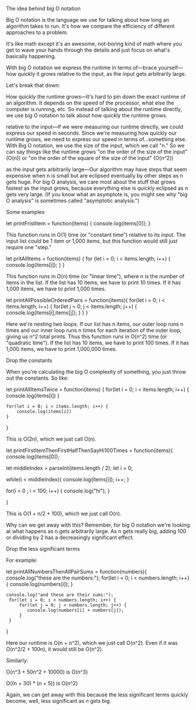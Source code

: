 The idea behind big O notation

Big O notation is the language we use for talking about how long an algorithm takes to run. It's how we compare the efficiency of different approaches to a problem.

It's like math except it's an awesome, not-boring kind of math where you get to wave your hands through the details and just focus on what's basically happening.

With big O notation we express the runtime in terms of—brace yourself—how quickly it grows relative to the input, as the input gets arbitrarily large.

Let's break that down:

How quickly the runtime grows—It's hard to pin down the exact runtime of an algorithm. It depends on the speed of the processor, what else the computer is running, etc. So instead of talking about the runtime directly, we use big O notation to talk about how quickly the runtime grows.

relative to the input—If we were measuring our runtime directly, we could express our speed in seconds. Since we're measuring how quickly our runtime grows, we need to express our speed in terms of...something else. With Big O notation, we use the size of the input, which we call "n." So we can say things like the runtime grows "on the order of the size of the input" (O(n)) or "on the order of the square of the size of the input" (O(n^2))

as the input gets arbitrarily large—Our algorithm may have steps that seem expensive when n is small but are eclipsed eventually by other steps as n gets huge. For big O analysis, we care most about the stuff that grows fastest as the input grows, because everything else is quickly eclipsed as n gets very large. (If you know what an asymptote is, you might see why "big O analysis" is sometimes called "asymptotic analysis.")

Some examples

let printFristItem = function(items) {
    console.log(items[0]);
}

This function runs in O(1) time (or "constant time") relative to its input. The input list could be 1 item or 1,000 items, but this function would still just require one "step."

let pritAllItems = fuction(items) {
    for (let i = 0; i < items.length; i++) {
        console.log(items[i]);
    }
}
 
This function runs in O(n) time (or "linear time"), where n is the number of items in the list. If the list has 10 items, we have to print 10 times. If it has 1,000 items, we have to print 1,000 times.

let printAllPossibleOrderedPairs = function(items){
    for(let i = 0; i < items.length; i++) {
        for(let j = 0; j < items.length; j++) {
            console.log(items[i],items[j]);
        }
    }
}
 
Here we're nesting two loops. If our list has n items, our outer loop runs n times and our inner loop runs n times for each iteration of the outer loop, giving us n^2 total prints. Thus this function runs in O(n^2) time (or "quadratic time"). If the list has 10 items, we have to print 100 times. If it has 1,000 items, we have to print 1,000,000 times.

Drop the constants

 When you're calculating the big O complexity of something, you just throw out the constants. So like:

let printAllItemsTwice = function(items) {
    for(let i = 0; i < items.length; i++) {
        console.log(items[i])
    }

    for(let i = 0; i < items.length; i++) {
        console.log(items[i])
    }
}
  
This is O(2n), which we just call O(n).

let printFirstItemThenFirstHalfThenSayHi100Times = function(items){
   console.log(items[0]);

   let middleIndex = parseInt(items.length / 2);
   let i = 0;

   while(i < middleIndex){
       console.log(items[i]);
       i++;
   }
   
   for(i = 0 ; i < 100; i++) {
       console.log("hi");
   }
   
}

This is O(1 + n/2 + 100), which we just call O(n).

Why can we get away with this? Remember, for big O notation we're looking at what happens as n gets arbitrarily large. As n gets really big, adding 100 or dividing by 2 has a decreasingly significant effect.

Drop the less significant terms

For example:

let printAllNumbersThenAllPairSums = function(numbers){
    console.log("these are the numbers:");
    for(let i = 0; i < numbers.length; i++) {
        console.log(numbers[i]);
    }
  
    console.log("and these are their sums:");
     for(let i = 0; i < numbers.length; i++) {
         for(let j = 0; j < numbers.length; j++) {
            console.log(numbers[i] + numbers[j]);
         }
     }
}

Here our runtime is O(n + n^2), which we just call O(n^2). Even if it was O(n^2/2 + 100n), it would still be O(n^2).

Similarly:

O(n^3 + 50n^2 + 10000) is O(n^3)

O((n + 30) * (n + 5)) is O(n^2)

Again, we can get away with this because the less significant terms quickly become, well, less significant as n gets big.